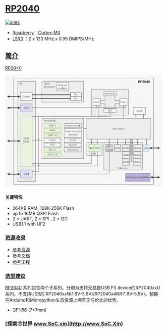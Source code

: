 ﻿# [RP2040](https://github.com/SoCXin/RP2040)

[![sites](http://182.61.61.133/link/resources/SoC.png)](http://www.SoC.Xin)

* [Raspberry](https://www.raspberrypi.org/)：[Cortex-M0](https://github.com/SoCXin/Cortex)
* [L5R3](https://github.com/SoCXin/Level) ：2 x 133 MHz x 0.95 DMIPS/MHz

## [简介](https://github.com/SoCXin/RP2040/wiki)

[RP2040](https://github.com/SoCXin/RP2040)

[![sites](docs/RP2040.png)](https://www.raspberrypi.org/documentation/rp2040/getting-started/)

#### 关键特性

* 264KB RAM, 128K-256K Flash
* up to 16MB QSPI Flash
* 2 × UART, 2 × SPI , 2 × I2C
* USB1.1 with UF2

### [资源收录](https://github.com/SoCXin)

* [参考资源](src/)
* [参考文档](docs/)
* [参考工程](project/)

### [选型建议](https://github.com/SoCXin)

[RP2040](https://github.com/SoCXin/RP2040) 系列包含两个子系列，分别为支持无晶振USB FS device的RP2040xxU系列，不支持USB的 RP2040xxN(1.8V-3.6V)/RP2040x4NR(1.8V-5.5V)。预期在Arduino和Micropython生态资源上拥有无与伦比的优势。

* QFN56 (7*7mm)

### [探索芯世界 www.SoC.xin](http://www.SoC.Xin)
